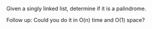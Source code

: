
Given a singly linked list, determine if it is a palindrome.

Follow up:
Could you do it in O(n) time and O(1) space?

